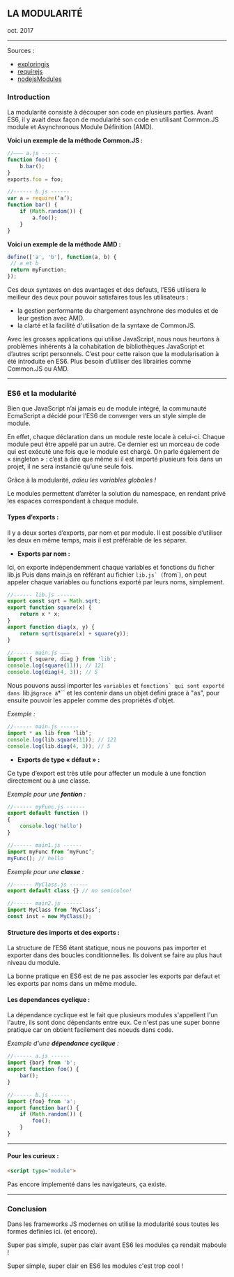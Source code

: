 ## LA MODULARITÉ
oct. 2017
- - - -
Sources :
* [exploringjs](http://exploringjs.com/es6/ch_modules.html)
* [requirejs](http://requirejs.org/)
* [nodejsModules](https://nodejs.org/docs/latest/api/modules.html)

### **Introduction**

La modularité consiste à découper son code en plusieurs parties.
Avant ES6, il y avait deux façon de modularité son code en utilisant Common.JS module et Asynchronous Module Définition (AMD).

**Voici un exemple de la méthode Common.JS :**


```js
//——— a.js ------
function foo() {
    b.bar();
}
exports.foo = foo;

//------ b.js ------
var a = require(‘a’);
function bar() {
    if (Math.random()) {
        a.foo();
    }
}
```

**Voici un exemple de la méthode AMD :**


```js
define(['a', 'b'], function(a, b) {
 // a et b
 return myFunction;
});
```

Ces deux syntaxes on des avantages et des defauts, l'ES6 utilisera le meilleur des deux pour pouvoir satisfaires tous les utilisateurs :
 - la gestion performante du chargement asynchrone des modules et de leur gestion avec AMD.
 - la clarté et la facilité d'utilisation de la syntaxe de CommonJS.

Avec les grosses applications qui utilise JavaScript, nous nous heurtons à problèmes inhérents à la cohabitation de bibliothèques JavaScript et d’autres script personnels.
C’est pour cette raison que la modularisation à été introduite en ES6. Plus besoin d’utiliser des librairies comme Common.JS ou AMD.

- - - -


### **ES6 et la modularité**

Bien que JavaScript n’ai jamais eu de module intégré, la communauté EcmaScript a décidé pour l’ES6 de converger vers un style simple de module.

En effet, chaque déclaration dans un module reste locale à celui-ci.
Chaque module peut être appelé par un autre. Ce dernier est un morceau de code qui est exécuté une fois que le module est chargé.
On parle également de « singleton » : c’est à dire que même si il est importé plusieurs fois dans un projet, il ne sera instancié qu’une seule fois.

Grâce à la modularité, _adieu les variables globales !_

Le modules permettent d’arrêter la solution du namespace, en rendant privé les espaces correspondant à chaque module.

#### **Types d’exports :**

Il y a deux sortes d’exports, par nom et par module. Il est possible d’utiliser les deux en même temps, mais il est préférable de les séparer.

* **Exports par nom :**

 Ici, on exporte indépendemment chaque variables et fonctions du ficher lib.js
 Puis dans main.js en référant au fichier ``lib.js` (``from`), on peut appeler chaque variables ou functions exporté par leurs noms, simplement.

```js
//------ lib.js ------
export const sqrt = Math.sqrt;
export function square(x) {
    return x * x;
}
export function diag(x, y) {
    return sqrt(square(x) + square(y));
}

//------ main.js ———
import { square, diag } from 'lib';
console.log(square(11)); // 121
console.log(diag(4, 3)); // 5
```

Nous pouvons aussi importer les ``variables`` et ``fonctions` qui sont exporté dans ``lib.js`` grace à ``*`` et les contenir dans un objet defini grace à "as", pour ensuite pouvoir les appeler comme des propriétés d'objet.


*Exemple :*

```js
//------ main.js ------
import * as lib from ‘lib’;
console.log(lib.square(11)); // 121
console.log(lib.diag(4, 3)); // 5
```

* **Exports de type « défaut » :**

Ce type d’export est très utile pour affecter un module à une fonction directement ou à une classe.

*Exemple pour une **fontion** :*

```js
//------ myFunc.js ------
export default function ()
{
	console.log('hello')
}

//------ main1.js ------
import myFunc from ‘myFunc’;
myFunc(); // hello
```

*Exemple pour une **classe** :*

```js
//------ MyClass.js ------
export default class {} // no semicolon!

//------ main2.js ------
import MyClass from ‘MyClass’;
const inst = new MyClass();
```


#### **Structure des imports et des exports :**

La structure de l’ES6 étant statique, nous ne pouvons pas importer et exporter dans des boucles conditionnelles. Ils doivent se faire au plus haut niveau du module.

La bonne pratique en ES6 est de ne pas associer les exports par defaut et les exports par noms dans un même module.

#### **Les dependances cyclique :**

La dépendance cyclique est le fait que plusieurs  modules s'appellent l'un l'autre, ils sont donc dépendants entre eux.
Ce n'est pas une super bonne pratique car on obtient facilement des noeuds dans code.

*Exemple d'une **dépendance cyclique** :*

```js
//------ a.js ------
import {bar} from 'b';
export function foo() {
    bar();
}

//------ b.js ------
import {foo} from 'a';
export function bar() {
    if (Math.random()) {
        foo();
    }
}
```

- - - -

#### **Pour les curieux :**

```html
<script type="module">
```

Pas encore implementé dans les navigateurs, ça existe.

- - - -

### **Conclusion**

Dans les frameworks JS modernes on utilise la modularité sous toutes les formes definies ici. (et encore).


Super pas simple, super pas clair avant ES6 les modules ça rendait maboule !

Super simple, super clair en ES6 les modules c'est trop cool !
